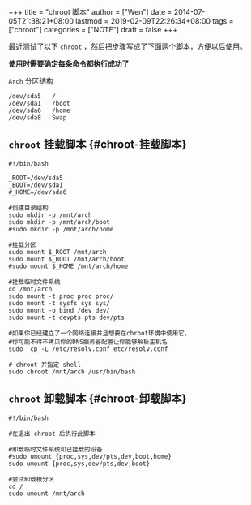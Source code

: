 +++
title = "chroot 脚本"
author = ["Wen"]
date = 2014-07-05T21:38:21+08:00
lastmod = 2019-02-09T22:26:34+08:00
tags = ["chroot"]
categories = ["NOTE"]
draft = false
+++

最近测试了以下 `chroot` ，然后把步骤写成了下面两个脚本，方便以后使用。

**使用时需要确定每条命令都执行成功了**

`Arch` 分区结构

```shell
/dev/sda5	/
/dev/sda1	/boot
/dev/sda6	/home
/dev/sda8	Swap
```


## `chroot` 挂载脚本 {#chroot-挂载脚本}

```shell
#!/bin/bash

_ROOT=/dev/sda5
_BOOT=/dev/sda1
#_HOME=/dev/sda6

#创建目录结构
sudo mkdir -p /mnt/arch
sudo mkdir -p /mnt/arch/boot
#sudo mkdir -p /mnt/arch/home

#挂载分区
sudo mount $_ROOT /mnt/arch
sudo mount $_BOOT /mnt/arch/boot
#sudo mount $_HOME /mnt/arch/home

#挂载临时文件系统
cd /mnt/arch
sudo mount -t proc proc proc/
sudo mount -t sysfs sys sys/
sudo mount -o bind /dev dev/
sudo mount -t devpts pts dev/pts

#如果你已经建立了一个网络连接并且想要在chroot环境中使用它，
#你可能不得不拷贝你的DNS服务器配置让你能够解析主机名
sudo  cp -L /etc/resolv.conf etc/resolv.conf

# chroot 并指定 shell
sudo chroot /mnt/arch /usr/bin/bash
```


## `chroot`  卸载脚本 {#chroot-卸载脚本}

```shell
#!/bin/bash

#在退出 chroot 后执行此脚本

#卸载临时文件系统和已挂载的设备
#sudo umount {proc,sys,dev/pts,dev,boot,home}
sudo umount {proc,sys,dev/pts,dev,boot}

#尝试卸载根分区
cd /
sudo umount /mnt/arch
```
